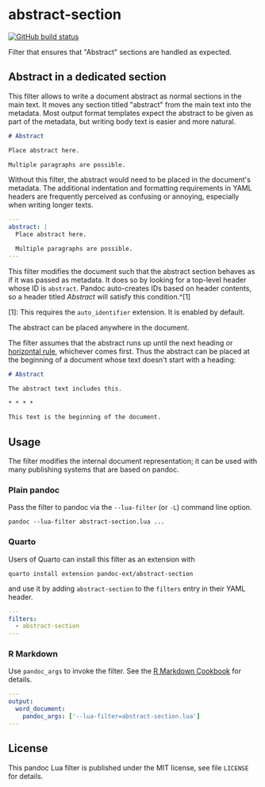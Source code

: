 abstract-section
==================================================================

[![GitHub build status][CI badge]][CI workflow]

Filter that ensures that "Abstract" sections are handled as
expected.

[CI badge]: https://img.shields.io/github/workflow/status/pandoc-ext/abstract-section/CI?logo=github
[CI workflow]: https://github.com/pandoc-ext/abstract-section/actions/workflows/ci.yaml


Abstract in a dedicated section
------------------------------------------------------------------

This filter allows to write a document abstract as normal sections
in the main text. It moves any section titled "abstract" from the
main text into the metadata. Most output format templates expect
the abstract to be given as part of the metadata, but writing body
text is easier and more natural.

``` markdown
# Abstract

Place abstract here.

Multiple paragraphs are possible.
```

Without this filter, the abstract would need to be placed in the
document's metadata. The additional indentation and formatting
requirements in YAML headers are frequently perceived as confusing
or annoying, especially when writing longer texts.

``` yaml
---
abstract: |
  Place abstract here.

  Multiple paragraphs are possible.
---
```


This filter modifies the document such that the abstract section
behaves as if it was passed as metadata. It does so by looking for
a top-level header whose ID is `abstract`. Pandoc auto-creates IDs
based on header contents, so a header titled *Abstract* will
satisfy this condition.^[1]

[1]: This requires the `auto_identifier` extension. It is
     enabled by default.

The abstract can be placed anywhere in the document.

The filter assumes that the abstract runs up until the next
heading or [horizontal rule], whichever comes first. Thus the
abstract can be placed at the beginning of a document whose text
doesn't start with a heading:

``` markdown
# Abstract

The abstract text includes this.

* * * *

This text is the beginning of the document.
```

[horizontal rule]: https://pandoc.org/MANUAL.html#horizontal-rules

Usage
------------------------------------------------------------------

The filter modifies the internal document representation; it can
be used with many publishing systems that are based on pandoc.

### Plain pandoc

Pass the filter to pandoc via the `--lua-filter` (or `-L`) command
line option.

    pandoc --lua-filter abstract-section.lua ...

### Quarto

Users of Quarto can install this filter as an extension with

    quarto install extension pandoc-ext/abstract-section

and use it by adding `abstract-section` to the `filters` entry in
their YAML header.

``` yaml
---
filters:
  - abstract-section
---
```

### R Markdown

Use `pandoc_args` to invoke the filter. See the [R Markdown
Cookbook](https://bookdown.org/yihui/rmarkdown-cookbook/lua-filters.html)
for details.

``` yaml
---
output:
  word_document:
    pandoc_args: ['--lua-filter=abstract-section.lua']
---
```

License
------------------------------------------------------------------

This pandoc Lua filter is published under the MIT license, see
file `LICENSE` for details.
